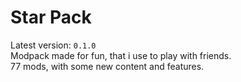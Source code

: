 # Star Pack

Latest version: `0.1.0`\
Modpack made for fun, that i use to play with friends. \
77 mods, with some new content and features.
